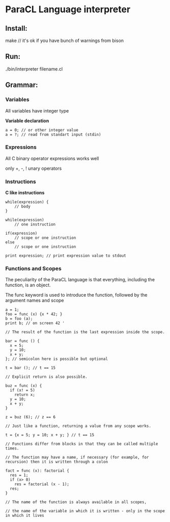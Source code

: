 # ParaCL Language interpreter

## Install:

make
// it's ok if you have bunch of warnings from bison

## Run:

./bin/interpreter filename.cl

## Grammar:

### Variables
All variables have integer type

**Variable declaration**
 
 ```
 a = 0; // or other integer value
 a = ?; // read from standart input (stdin)
 ```

### Expressions
All C binary operator expressions works well

only +, -, ! unary operators   

### Instructions

**C like instructions**

```
while(expression) {
    // body
}

while(expression)
    // one instruction

if(expression)
    // scope or one instruction
else
    // scope or one instruction

print expression; // print expression value to stdout
```

### Functions and Scopes
The peculiarity of the ParaCL language is that everything, including the function, is an object.

The func keyword is used to introduce the function, followed by the argument names and scope

```
a = 1;
foo = func (x) {x * 42; }
b = foo (a);
print b; // on screen 42 '

// The result of the function is the last expression inside the scope.

bar = func () {
  x = 5;
  y = 10;
  x + y;
}; // semicolon here is possible but optional

t = bar (); // t == 15

// Explicit return is also possible.

buz = func (x) {
  if (x! = 5)
    return x;
  y = 10;
  x + y;
}

z = buz (6); // z == 6

// Just like a function, returning a value from any scope works.

t = {x = 5; y = 10; x + y; } // t == 15

// Functions differ from blocks in that they can be called multiple times.

// The function may have a name, if necessary (for example, for recursion) then it is written through a colon

fact = func (x): factorial {
  res = 1;
  if (x> 0)
    res = factorial (x - 1);
  res;
}

// The name of the function is always available in all scopes,

// the name of the variable in which it is written - only in the scope in which it lives
```

